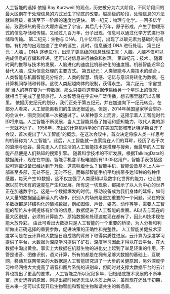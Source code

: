 人工智能的选择
依据 Ray Kurzweil 的观点，历史被分为六大阶段，不同阶段间的最大区别在于处理信息的方式发生了彻底的改变。越高级的阶段，处理信息的方法就越高级，推演至下一阶段的速度也更快。
第一纪元：物理与化学。一百多亿年前，致密炽热的奇点大爆炸诞生了宇宙。其后几十万年，原子形成，产生了物理形式的信息存储和传输。又经过几百万年，分子出现，信息可以通过化学方式进行存储和传输。
第二纪元：生物与 DNA。几十亿年前，出现了以碳元素为基础的有机物。有机物的出现加速了生命的诞生，此时，信息通过 DNA 进行处理。
第三纪元：人脑 。DNA 逐步进化，出现了更高级的信息处理工具：人脑。人脑不仅可以完成信息的存储和传递，还可以对信息进行抽象和推理。
第四纪元：技术 。随着时间的推移与技术的发展，人脑进化的速度比机器进化的速度慢。机器智能迟早会替代人脑，成为信息处理的主要方式。
第五纪元：人类智能与人类技术的结合 。人类智能与机器智能充分结合，人类的智慧、情感、记忆与意识将转化为数据，在计算机间存储和转移。这使人类超越肉体的限制，获得永生。
第六纪元：宇宙觉醒 
当人的存在变为一套数据，那么只要将这套数据传输给另一个星球上的驱壳，就相当于完成了星际旅行。人类智慧将在宇宙中广泛传播，想去哪里就可以去哪里。
依据历史纪元的划分，我们正处于第五纪元，并在加速向下一纪元转变。在部分人看来，人工智能离我们的生活还很遥远。但是，2014年英国皇家学会举办的会议中，图灵测试第一次被通过了。从某种意义上而言，这预示着人工智能时代即将来临。人工智能不断发展，当人工智能具备了推理和感知能力，取代人类的那一天就不远了。
1956年，杰出的计算机科学家们在美国东部城市达特茅斯召开了会议，首次提出了“人工智能”的概念。在这次会议中，首次决定将像人类一样思考的机器称为“人工智能”。此后，人工智能就一直萦绕在人们的耳畔，经历了若干次的浪潮与低谷。最先走入人们生活的人工智能技术是推理与搜索，而最早的人工智能产品便是人们熟知的搜索引擎。
随着科学技术的不断发展，根据TalkingData的数据统计，现在在中国，智能手机含平板电脑拥有13.05亿用户，智能手表包括这些可穿戴设备已经达到千万级，这意味着什么？智能手机、智能设备基本上人手一部甚至多部，无处不在，无时不在。而每部智能手机平均携带多达16种的各种传感器，每天产生1G数据，这不仅加强了人类感知以及数字化世界的能力，也让数据以前所未有的速度在产生和发展。所有这一切现象，都揭示了以人为中心的世界正在加速数字化。这是一个数据爆发的时代。移动设备成为我们身体的延伸，如何从大量的数据里面解读人的动作，识别人的场景是更加重要的一个问题。现在的很多数据都是非结构化的情境数据，例如图像、声音、姿态、动作等等，需要人工智能的帮忙从中间提炼有价值的信息。数据促进了人工智能的发展。AI过去与现在的最大区别是，必须的计算能力、原始数据和处理速度现在都有了，因此AI技术现在能大放异彩。
由此可看出大数据只是人工智能的一个重要的桥梁，为人分析和判断做出正确选择的重要参数，促进决策的正确性和完整性。
人工智能关健技术深度学习是在云计算和大数据日趋成熟的背景下取得实质性进展，云计算为深度学习提供了平台，大数据为深度学习提供了矿石，深度学习因此才得以在云平台、在大数据中淘出黄金。事实上大数据在机器生物的进化史上起到了举足轻重的作用，不管是语音、图像识别，语义计算，所有的都是在拥有足够大数据的基础上，互联网，移动互联网带来的大数据是人工智能研究进了一大步的关健原因，另外深度学习神经网络大大提高了语音和图片系统的识别率，但同时对支撑大数据平台的云计算也提出了更高的要求。
人工智能之所以沉寂多年，归根结底技术发展的不断丰富，历史选择的原因，刚提出那时候还无法从本质上解决，虽然现在还处于初期，在未来一定可以实现开启生物智能和智能生物和谐共生的新场景。









